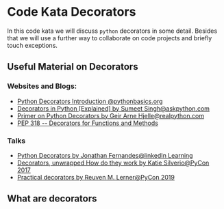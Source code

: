 # Code Kata Decorators

In this code kata we will discuss `python` decorators in some detail. Besides that we will
use a further way to collaborate on code projects and briefly touch exceptions.

## Useful Material on Decorators

### Websites and Blogs:
* [Python Decorators Introduction @pythonbasics.org](https://pythonbasics.org/decorators/)
* [Decorators in Python [Explained] by Sumeet Singh@askpython.com](https://www.askpython.com/python/examples/decorators-in-python)
* [Primer on Python Decorators by Geir Arne Hjelle@realpython.com](https://realpython.com/primer-on-python-decorators/)
* [PEP 318 -- Decorators for Functions and Methods](https://www.python.org/dev/peps/pep-0318/)

### Talks
* [Python Decorators by Jonathan Fernandes@linkedIn Learning](https://www.linkedin.com/learning/python-decorators)
* [Decorators, unwrapped How do they work by Katie Silverio@PyCon 2017](https://youtu.be/UBSyD1RkOX0)
* [Practical decorators by Reuven M. Lerner@PyCon 2019](https://youtu.be/MjHpMCIvwsY)

## What are decorators
